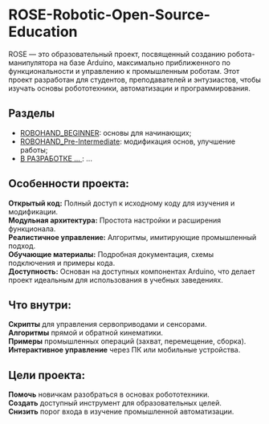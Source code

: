 # ROSE-Robotic-Open-Source-Education
ROSE — это образовательный проект, посвященный созданию робота-манипулятора на базе Arduino, максимально приближенного по функциональности и управлению к промышленным роботам. Этот проект разработан для студентов, преподавателей и энтузиастов, чтобы изучать основы робототехники, автоматизации и программирования.

## Разделы 
- [ROBOHAND_BEGINNER](https://github.com/EngineerZavoda/ROSE-Robotic-Open-Source-Education/tree/739c41199af915128a980bd11d0dc961301a81ca): основы для начинающих;
- [ROBOHAND_Pre-Intermediate](): модификация основ, улучшение работы;
- [В РАЗРАБОТКЕ ... ](): ...

## Особенности проекта:
  **Открытый код:** Полный доступ к исходному коду для изучения и модификации.  
  **Модульная архитектура:** Простота настройки и расширения функционала.  
  **Реалистичное управление:** Алгоритмы, имитирующие промышленный подход.  
  **Обучающие материалы:** Подробная документация, схемы подключения и примеры кода.  
  **Доступность:** Основан на доступных компонентах Arduino, что делает проект идеальным для использования в учебных заведениях.  

## Что внутри:
  **Скрипты** для управления сервоприводами и сенсорами.  
  **Алгоритмы** прямой и обратной кинематики.  
  **Примеры** промышленных операций (захват, перемещение, сборка).  
  **Интерактивное управление** через ПК или мобильные устройства.  

## Цели проекта:
  **Помочь** новичкам разобраться в основах робототехники.  
  **Создать** доступный инструмент для образовательных целей.  
  **Снизить** порог входа в изучение промышленной автоматизации.  
